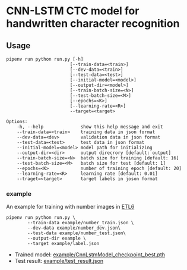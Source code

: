 # CNN-LSTM CTC model for handwritten character recognition
## Usage
```
pipenv run python run.py [-h]
                        [--train-data=<train>]
                        [--dev-data=<train>]
                        [--test-data=<test>]
                        [--initial-model=<model>]
                        [--output-dir=<model>]
                        [--train-batch-size=<N>]
                        [--test-batch-size=<M>]
                        [--epochs=<K>]
                        [--learning-rate=<R>]
                        --target=<target>

Options:
    -h, --help              show this help message and exit
    --train-data=<train>    training data in json format
    --dev-data=<dev>        validation data in json format
    --test-data=<test>      test data in json format
    --initial-model=<model> model path for initializing
    --output-dir=<dir>      output direcrory [default: output]
    --train-batch-size=<N>  batch size for training [default: 16]
    --test-batch-size=<M>   batch size for test [default: 1]
    --epochs=<K>            number of training epoch [default: 20]
    --learning-rate=<R>     learning rate [default: 0.01]
    --traget=<target>       target labels in joson format
```
### example
An example for training with number images in [ETL6](http://etlcdb.db.aist.go.jp/?lang=ja)
```
pipenv run python run.py \
        --train-data example/number_train.json \
        --dev-data example/number_dev.json\
        --test-data example/number_test.json\
        --output-dir example \
        --target example/label.json
```
- Trained model: [example/CnnLstmModel_checkpoint_best.pth](example/CnnLstmModel_checkpoint_best.pth)
- Test result: [example/test_result.json](example/test_result.json)